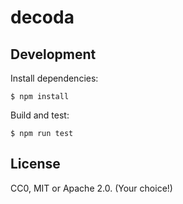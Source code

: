decoda
======

## Development

Install dependencies:

```
$ npm install
```

Build and test:

```
$ npm run test
```




## License

CC0, MIT or Apache 2.0. (Your choice!)